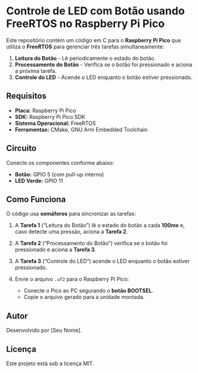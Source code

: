 # Controle de LED com Botão usando FreeRTOS no Raspberry Pi Pico

Este repositório contém um código em C para o **Raspberry Pi Pico** que utiliza o **FreeRTOS** para gerenciar três tarefas simultaneamente:

1. **Leitura do Botão** - Lê periodicamente o estado do botão.
2. **Processamento do Botão** - Verifica se o botão foi pressionado e aciona a próxima tarefa.
3. **Controle do LED** - Acende o LED enquanto o botão estiver pressionado.

## Requisitos
- **Placa:** Raspberry Pi Pico
- **SDK:** Raspberry Pi Pico SDK
- **Sistema Operacional:** FreeRTOS
- **Ferramentas:** CMake, GNU Arm Embedded Toolchain

## Circuito
Conecte os componentes conforme abaixo:

- **Botão:** GPIO 5 (com pull-up interno)
- **LED Verde:** GPIO 11

## Como Funciona
O código usa **semáforos** para sincronizar as tarefas:

1. A **Tarefa 1** (“Leitura do Botão”) lê o estado do botão a cada **100ms** e, caso detecte uma pressão, aciona a **Tarefa 2**.
2. A **Tarefa 2** (“Processamento do Botão”) verifica se o botão foi pressionado e aciona a **Tarefa 3**.
3. A **Tarefa 3** (“Controle do LED”) acende o LED enquanto o botão estiver pressionado.


3. Envie o arquivo `.uf2` para o Raspberry Pi Pico:
   - Conecte o Pico ao PC segurando o **botão BOOTSEL**.
   - Copie o arquivo gerado para a unidade montada.

## Autor
Desenvolvido por [Seu Nome].

## Licença
Este projeto está sob a licença MIT.

